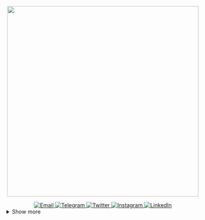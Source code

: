 <p align="center">
    <a href="https://www.youtube.com/playlist?list=PLCwhyJ3y0xc__Fp0UZxPrAozdBjGtX6lI" target="_blank">
        <img src="https://media.giphy.com/media/349qKnoIBHK1i/giphy.gif" height="auto" width="500"/>
    </a>
</p>

<div align="center">
  <a href="mailto:fairusatoir98@gmail.com" target="_blank">
    <img src="https://img.shields.io/badge/-Gmail-c14438?style=for-the-badge&logo=Gmail&logoColor=white" alt="Email" />
  </a>
  <a href="https://t.me/atoir" target="_blank">
    <img src="https://img.shields.io/badge/telegram-%232c81ab?&style=for-the-badge&logo=telegram&logoColor=white" alt="Telegram" />
  </a>
  <a href="https://twitter.com/zuhairatoir" target="_blank">
    <img src="https://img.shields.io/badge/twitter-%231DA1F2?&style=for-the-badge&logo=twitter&logoColor=white" alt="Twitter" />
  </a>
  <a href="https://instagram.com/zuhairatoir" target="_blank">
    <img src="https://img.shields.io/badge/-Instagram-e4405f?style=for-the-badge&logo=instagram&logoColor=white" alt="Instagram" />
  </a>
  <a href="https://linkedin.com/in/fairusatoir" target="_blank">
    <img src="https://img.shields.io/badge/LinkedIn-%230077B5.svg?&style=for-the-badge&logo=linkedin&logoColor=white" alt="LinkedIn" />
  </a>
</div>


<details>
  <summary>Show more</summary>

    
<div align="center">
    
### GitHub Stats
    
  [![](https://github-readme-stats.vercel.app/api?username=fairusatoir&show_icons=true&count_private=true&include_all_commits=true&theme=cobalt)](https://github.com/anuraghazra/github-readme-stats)

  [![Top Langs](https://github-readme-stats.vercel.app/api/top-langs/?username=fairusatoir&layout=compact&theme=cobalt)](https://github.com/anuraghazra/github-readme-stats)
</div>
</details>
